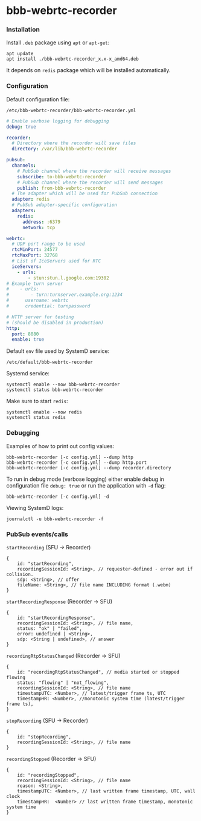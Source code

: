 # bbb-webrtc-recorder

### Installation

Install `.deb` package using `apt` or `apt-get`:

```
apt update
apt install ./bbb-webrtc-recorder_x.x-x_amd64.deb
```

It depends on `redis` package which will be installed automatically.

### Configuration

Default configuration file:

```
/etc/bbb-webrtc-recorder/bbb-webrtc-recorder.yml
```

```yaml
# Enable verbose logging for debugging
debug: true

recorder:
  # Directory where the recorder will save files
  directory: /var/lib/bbb-webrtc-recorder

pubsub:
  channels:
    # PubSub channel where the recorder will receive messages
    subscribe: to-bbb-webrtc-recorder
    # PubSub channel where the recorder will send messages
    publish: from-bbb-webrtc-recorder
  # The adapter which will be used for PubSub connection
  adapter: redis
  # PubSub adapter-specific configuration
  adapters:
    redis:
      address: :6379
      network: tcp

webrtc:
  # UDP port range to be used
  rtcMinPort: 24577
  rtcMaxPort: 32768
  # List of IceServers used for RTC
  iceServers:
    - urls:
        - stun:stun.l.google.com:19302
# Example turn server
#    - urls:
#        - turn:turnserver.example.org:1234
#      username: webrtc
#      credential: turnpassword

# HTTP server for testing
# (should be disabled in production)
http:
  port: 8080
  enable: true
```

Default `env` file used by SystemD service:

```
/etc/default/bbb-webrtc-recorder
```

Systemd service:

```
systemctl enable --now bbb-webrtc-recorder
systemctl status bbb-webrtc-recorder
```

Make sure to start `redis`:

```
systemctl enable --now redis
systemctl status redis
```

### Debugging

Examples of how to print out config values:

```
bbb-webrtc-recorder [-c config.yml] --dump http
bbb-webrtc-recorder [-c config.yml] --dump http.port
bbb-webrtc-recorder [-c config.yml] --dump recorder.directory
```

To run in debug mode (verbose logging) either enable debug in configuration file
`debug: true` or run the application with `-d` flag:

```
bbb-webrtc-recorder [-c config.yml] -d
```

Viewing SystemD logs:

```
journalctl -u bbb-webrtc-recorder -f
```

### PubSub events/calls

`startRecording` (SFU -> Recorder)

```json5
{
    id: "startRecording",
    recordingSessionId: <String>, // requester-defined - error out if collision.
    sdp: <String>, // offer
    fileName: <String>, // file name INCLUDING format (.webm)
}
```

`startRecordingResponse` (Recorder -> SFU)

```json5
{
    id: "startRecordingResponse",
    recordingSessionId: <String>, // file name,
    status: "ok" | "failed",
    error: undefined | <String>,
    sdp: <String | undefined>, // answer
}
```

`recordingRtpStatusChanged` (Recorder -> SFU)

```json5
{
    id: "recordingRtpStatusChanged", // media started or stopped flowing
    status: "flowing" | "not_flowing",
    recordingSessionId: <String>, // file name
    timestampUTC: <Number>, // latest/trigger frame ts, UTC
    timestampHR: <Number>, //monotonic system time (latest/trigger frame ts),
}
```

`stopRecording` (SFU -> Recorder)

```json5
{
    id: "stopRecording",
    recordingSessionId: <String>, // file name
}
```

`recordingStopped` (Recorder -> SFU)

```json5
{
    id: "recordingStopped",
    recordingSessionId: <String>, // file name
    reason: <String>,
    timestampUTC: <Number>, // last written frame timestamp, UTC, wall clock
    timestampHR:  <Number> // last written frame timestamp, monotonic system time
}
```

